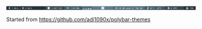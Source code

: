 ![Polybar Preview](Polybar_preview.png?raw=true "Polybar Preview")

Started from https://github.com/adi1090x/polybar-themes